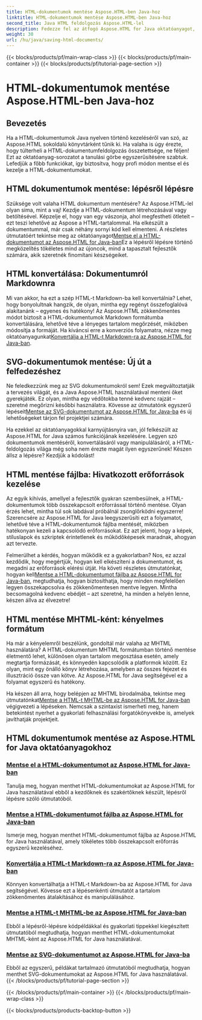 ```yaml
---
title: HTML-dokumentumok mentése Aspose.HTML-ben Java-hoz
linktitle: HTML-dokumentumok mentése Aspose.HTML-ben Java-hoz
second_title: Java HTML feldolgozás Aspose.HTML-lel
description: Fedezze fel az átfogó Aspose.HTML for Java oktatóanyagot, amely végigvezeti Önt a HTML-dokumentumok mentésén, a Markdown-ba való konvertáláson és sok máson.
weight: 30
url: /hu/java/saving-html-documents/
---
```


{{< blocks/products/pf/main-wrap-class >}}
{{< blocks/products/pf/main-container >}}
{{< blocks/products/pf/tutorial-page-section >}}

# HTML-dokumentumok mentése Aspose.HTML-ben Java-hoz

## Bevezetés

Ha a HTML-dokumentumok Java nyelven történő kezeléséről van szó, az Aspose.HTML sokoldalú könyvtárként tűnik ki. Ha valaha is úgy érezte, hogy túlterheli a HTML-dokumentumfeldolgozás összetettsége, ne féljen! Ezt az oktatóanyag-sorozatot a tanulási görbe egyszerűsítésére szabtuk. Lefedjük a főbb funkciókat, így biztosítva, hogy profi módon mentse el és kezelje a HTML-dokumentumokat. 

## HTML dokumentumok mentése: lépésről lépésre

 Szüksége volt valaha HTML dokumentum mentésére? Az Aspose.HTML-lel olyan sima, mint a vaj! Kezdje a HTML-dokumentum létrehozásával vagy betöltésével. Képzelje el, hogy van egy vászonja, ahol megfestheti ötleteit – ezt teszi lehetővé az Aspose a HTML-tartalommal. Ha elkészült a dokumentummal, már csak néhány sornyi kód kell elmenteni. A részletes útmutatóért tekintse meg az oktatóanyagot[Mentse el a HTML-dokumentumot az Aspose.HTML for Java-ban](./save-html-document/)Ez a lépésről lépésre történő megközelítés tökéletes mind az újoncok, mind a tapasztalt fejlesztők számára, akik szeretnék finomítani készségeiket.

## HTML konvertálása: Dokumentumról Markdownra

 Mi van akkor, ha ezt a szép HTML-t Markdown-ba kell konvertálnia? Lehet, hogy bonyolultnak hangzik, de olyan, mintha egy regényt összefoglalóvá alakítanánk – egyenes és hatékony! Az Aspose.HTML zökkenőmentes módot biztosít a HTML-dokumentumok Markdown formátumba konvertálására, lehetővé téve a lényeges tartalom megőrzését, miközben módosítja a formáját. Ha kíváncsi erre a konverziós folyamatra, nézze meg oktatóanyagunkat[Konvertálja a HTML-t Markdown-ra az Aspose.HTML for Java-ban](./convert-html-to-markdown/). 

## SVG-dokumentumok mentése: Új út a felfedezéshez

 Ne feledkezzünk meg az SVG dokumentumokról sem! Ezek megváltoztatják a tervezés világát, és a Java Aspose.HTML használatával menteni őket gyerekjáték. Ez olyan, mintha egy védőtokba tenné kedvenc rajzát – szeretné megőrizni későbbi használatra. Kövesse az útmutatónk egyszerű lépéseit[Mentse az SVG-dokumentumot az Aspose.HTML for Java-ba](./save-svg-document/) és új lehetőségeket tárjon fel projektjei számára.

Ha ezekkel az oktatóanyagokkal karnyújtásnyira van, jól felkészült az Aspose.HTML for Java számos funkciójának kezelésére. Legyen szó dokumentumok mentéséről, konvertálásáról vagy manipulálásáról, a HTML-feldolgozás világa még soha nem érezte magát ilyen egyszerűnek! Készen állsz a lépésre? Kezdjük a kódolást!

## HTML mentése fájlba: Hivatkozott erőforrások kezelése

Az egyik kihívás, amellyel a fejlesztők gyakran szembesülnek, a HTML-dokumentumok több összekapcsolt erőforrással történő mentése. Olyan érzés lehet, mintha túl sok labdával próbálnál zsonglőrködni egyszerre! Szerencsére az Aspose.HTML for Java leegyszerűsíti ezt a folyamatot, lehetővé téve a HTML-dokumentumok fájlba mentését, miközben hatékonyan kezeli a kapcsolódó erőforrásokat. Ez azt jelenti, hogy a képek, stíluslapok és szkriptek érintetlenek és működőképesek maradnak, ahogyan azt tervezte. 

Felmerülhet a kérdés, hogyan működik ez a gyakorlatban? Nos, ez azzal kezdődik, hogy megértjük, hogyan kell elkészíteni a dokumentumot, és megadni az erőforrások elérési útját. Ha követi részletes útmutatónkat, hogyan kell[Mentse a HTML-dokumentumot fájlba az Aspose.HTML for Java-ban](./save-html-to-file/), megtudhatja, hogyan biztosíthatja, hogy minden megfelelően legyen összekapcsolva és zökkenőmentesen mentve legyen. Mintha becsomagolná kedvenc ebédjét – azt szeretné, ha minden a helyén lenne, készen állva az élvezetre!

## HTML mentése MHTML-ként: kényelmes formátum

Ha már a kényelemről beszélünk, gondoltál már valaha az MHTML használatára? A HTML-dokumentum MHTML formátumban történő mentése életmentő lehet, különösen olyan tartalom megosztása esetén, amely megtartja formázását, és könnyedén kapcsolódik a platformok között. Ez olyan, mint egy önálló könyv létrehozása, amelyben az összes fejezet és illusztráció össze van kötve. Az Aspose.HTML for Java segítségével ez a folyamat egyszerű és hatékony.

 Ha készen áll arra, hogy belépjen az MHTML birodalmába, tekintse meg útmutatónkat[Mentse a HTML-t MHTML-be az Aspose.HTML for Java-ban](./save-html-to-mhtml/) végigvezeti a lépéseken. Nemcsak a szintaxist ismerheti meg, hanem betekintést nyerhet a gyakorlati felhasználási forgatókönyvekbe is, amelyek javíthatják projektjeit. 

## HTML dokumentumok mentése az Aspose.HTML for Java oktatóanyagokhoz
### [Mentse el a HTML-dokumentumot az Aspose.HTML for Java-ban](./save-html-document/)
Tanulja meg, hogyan menthet HTML-dokumentumokat az Aspose.HTML for Java használatával ebből a kezdőknek és szakértőknek készült, lépésről lépésre szóló útmutatóból.
### [Mentse a HTML-dokumentumot fájlba az Aspose.HTML for Java-ban](./save-html-to-file/)
Ismerje meg, hogyan menthet HTML-dokumentumot fájlba az Aspose.HTML for Java használatával, amely tökéletes több összekapcsolt erőforrás egyszerű kezeléséhez.
### [Konvertálja a HTML-t Markdown-ra az Aspose.HTML for Java-ban](./convert-html-to-markdown/)
Könnyen konvertálhatja a HTML-t Markdown-ba az Aspose.HTML for Java segítségével. Kövesse ezt a lépésenkénti útmutatót a tartalom zökkenőmentes átalakításához és manipulálásához.
### [Mentse a HTML-t MHTML-be az Aspose.HTML for Java-ban](./save-html-to-mhtml/)
Ebből a lépésről-lépésre kódpéldákkal és gyakorlati tippekkel kiegészített útmutatóból megtudhatja, hogyan menthet HTML-dokumentumokat MHTML-ként az Aspose.HTML for Java használatával.
### [Mentse az SVG-dokumentumot az Aspose.HTML for Java-ba](./save-svg-document/)
Ebből az egyszerű, példákat tartalmazó útmutatóból megtudhatja, hogyan menthet SVG-dokumentumokat az Aspose.HTML for Java használatával.
{{< /blocks/products/pf/tutorial-page-section >}}

{{< /blocks/products/pf/main-container >}}
{{< /blocks/products/pf/main-wrap-class >}}

{{< blocks/products/products-backtop-button >}}
